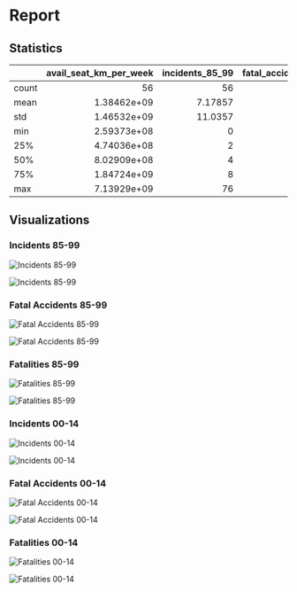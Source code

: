 # Report

## Statistics

|       |   avail_seat_km_per_week |   incidents_85_99 |   fatal_accidents_85_99 |   fatalities_85_99 |   incidents_00_14 |   fatal_accidents_00_14 |   fatalities_00_14 |
|:------|-------------------------:|------------------:|------------------------:|-------------------:|------------------:|------------------------:|-------------------:|
| count |             56           |          56       |                56       |             56     |          56       |               56        |            56      |
| mean  |              1.38462e+09 |           7.17857 |                 2.17857 |            112.411 |           4.125   |                0.660714 |            55.5179 |
| std   |              1.46532e+09 |          11.0357  |                 2.86107 |            146.691 |           4.54498 |                0.858684 |           111.333  |
| min   |              2.59373e+08 |           0       |                 0       |              0     |           0       |                0        |             0      |
| 25%   |              4.74036e+08 |           2       |                 0       |              0     |           1       |                0        |             0      |
| 50%   |              8.02909e+08 |           4       |                 1       |             48.5   |           3       |                0        |             0      |
| 75%   |              1.84724e+09 |           8       |                 3       |            184.25  |           5.25    |                1        |            83.25   |
| max   |              7.13929e+09 |          76       |                14       |            535     |          24       |                3        |           537      |

## Visualizations

### Incidents 85-99

![Incidents 85-99](incidents_85_99.png)

![Incidents 85-99](Frequency_incidents_85_99_hist.png)

### Fatal Accidents 85-99

![Fatal Accidents 85-99](fatal_accidents_85_99.png)

![Fatal Accidents 85-99](Frequency_fatal_accidents_85_99_hist.png)

### Fatalities 85-99

![Fatalities 85-99](fatalities_85_99.png)

![Fatalities 85-99](Frequency_fatalities_85_99_hist.png)

### Incidents 00-14

![Incidents 00-14](incidents_00_14.png)

![Incidents 00-14](Frequency_incidents_00_14_hist.png)

### Fatal Accidents 00-14

![Fatal Accidents 00-14](fatal_accidents_00_14.png)

![Fatal Accidents 00-14](Frequency_fatal_accidents_00_14_hist.png)

### Fatalities 00-14

![Fatalities 00-14](fatalities_00_14.png)

![Fatalities 00-14](Frequency_fatalities_00_14_hist.png)


